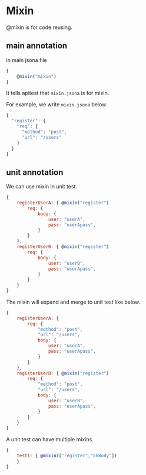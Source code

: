 # Mixin

@mixin is for code reusing.

## main annotation

in main jsona file

```js
{
    @mixin("mixin")
}
```

It tells apitest that `mixin.jsona` is for mixin.

For example, we write `mixin.jsona` below
```js
{
  "register": {
    "req": {
      "method": "post",
      "url": "/users"
    }
  }
}
```

## unit annotation

We can use mixin in unit test.
```js
{
    registerUserA: { @mixin("register")
        req: {
            body: {
                user: "userA",
                pass: "userApass",
            }
        }
    },
    registerUserB: { @mixin("register")
        req: {
            body: {
                user: "userB",
                pass: "userApass",
            }
        }
    }
}
```

The mixin will expand and merge to unit test like below.
```js
{
    registerUserA: {
        req: {
            "method": "post",
            "url": "/users",
            body: {
                user: "userA",
                pass: "userApass",
            }
        }
    },
    registerUserB: { @mixin("register")
        req: {
            "method": "post",
            "url": "/users",
            body: {
                user: "userB",
                pass: "userApass",
            }
        }
    }
}
```

A unit test can have multiple mixins.

```js
{
    test1: { @mixin(["register","okBody"])
    }
}
```